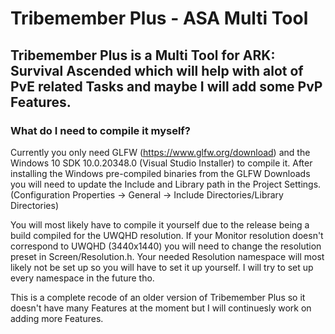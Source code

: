 # Tribemember Plus - ASA Multi Tool

## Tribemember Plus is a Multi Tool for ARK: Survival Ascended which will help with alot of PvE related Tasks and maybe I will add some PvP Features.

### What do I need to compile it myself?

Currently you only need GLFW (https://www.glfw.org/download) and the Windows 10 SDK 10.0.20348.0 (Visual Studio Installer) to compile it. 
After installing the Windows pre-compiled binaries from the GLFW Downloads you will need to update the Include and Library path in the Project Settings. (Configuration Properties -> General -> Include Directories/Library Directories)

You will most likely have to compile it yourself due to the release being a build compiled for the UWQHD resolution. If your Monitor resolution doesn't correspond to UWQHD (3440x1440) you will need to change the resolution preset in Screen/Resolution.h. Your needed Resolution namespace will most likely not be set up so you will have to set it up yourself. I will try to set up every namespace in the future tho.

This is a complete recode of an older version of Tribemember Plus so it doesn't have many Features at the moment but I will continuesly work on adding more Features.